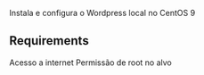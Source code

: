 Instala e configura o Wordpress local no CentOS 9


Requirements
------------
Acesso a internet
Permissão de root no alvo

